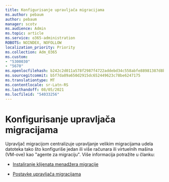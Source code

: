 ```yaml
---
title: Konfigurisanje upravljača migracijama
ms.author: pebaum
author: pebaum
manager: scotv
ms.audience: Admin
ms.topic: article
ms.service: o365-administration
ROBOTS: NOINDEX, NOFOLLOW
localization_priority: Priority
ms.collection: Adm_O365
ms.custom:
- "5300030"
- "5670"
ms.openlocfilehash: b242c2d011a578f2987f4722addebd34c558abfe88981387d8bcc3f7550e53b4
ms.sourcegitcommit: b5f7da89a650d2915dc652449623c78be6247175
ms.translationtype: MT
ms.contentlocale: sr-Latn-RS
ms.lasthandoff: 08/05/2021
ms.locfileid: "54033256"
---
```

# <a name="configuring-migration-manager"></a>Konfigurisanje upravljača migracijama

Upravljač migracijom centralizuje upravljanje velikim migracijama udela datoteka tako što konfiguriše jedan ili više računara ili virtuelnih mašina (VM-ove) kao "agente za migraciju". Više informacija potražite u članku:

- [Instaliranje klijenata menadžera migracije](https://docs.microsoft.com/sharepointmigration/mm-setup-clients)

- [Postavke upravljača migracijama](https://docs.microsoft.com/sharepointmigration/mm-settings)
